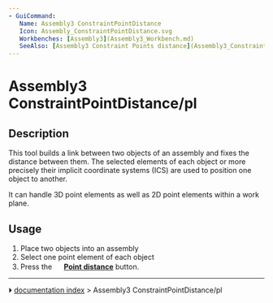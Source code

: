 ```yaml
---
- GuiCommand:
   Name: Assembly3 ConstraintPointDistance
   Icon: Assembly_ConstraintPointDistance.svg
   Workbenches: [Assembly3](Assembly3_Workbench.md)
   SeeAlso: [Assembly3 Constraint Points distance](Assembly3_ConstraintPointsDistance.md)
---
```


# Assembly3 ConstraintPointDistance/pl

## Description

This tool builds a link between two objects of an assembly and fixes the distance between them. The selected elements of each object or more precisely their implicit coordinate systems (ICS) are used to position one object to another.

It can handle 3D point elements as well as 2D point elements within a work plane.

## Usage

1.  Place two objects into an assembly
2.  Select one point element of each object
3.  Press the **<img src="images/Assembly_ConstraintPointDistance.svg" width=16px> [Point distance](Assembly3_ConstraintPointDistance.md)** button.



---
⏵ [documentation index](../README.md) > Assembly3 ConstraintPointDistance/pl
